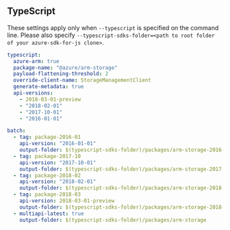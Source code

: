 ## TypeScript

These settings apply only when `--typescript` is specified on the command line.
Please also specify `--typescript-sdks-folder=<path to root folder of your azure-sdk-for-js clone>`.

``` yaml $(typescript)
typescript:
  azure-arm: true
  package-name: "@azure/arm-storage"
  payload-flattening-threshold: 2
  override-client-name: StorageManagementClient
  generate-metadata: true
  api-versions:
    - 2018-03-01-preview
    - "2018-02-01"
    - "2017-10-01"
    - "2016-01-01"
```

``` yaml $(typescript) && $(multiapi)
batch:
  - tag: package-2016-01
    api-version: "2016-01-01"
    output-folder: $(typescript-sdks-folder)/packages/arm-storage-2016-01-01
  - tag: package-2017-10
    api-version: "2017-10-01"
    output-folder: $(typescript-sdks-folder)/packages/arm-storage-2017-10-01
  - tag: package-2018-02
    api-version: "2018-02-01"
    output-folder: $(typescript-sdks-folder)/packages/arm-storage-2018-02-01
  - tag: package-2018-03
    api-version: 2018-03-01-preview
    output-folder: $(typescript-sdks-folder)/packages/arm-storage-2018-03-01-preview
  - multiapi-latest: true
    output-folder: $(typescript-sdks-folder)/packages/arm-storage
```
